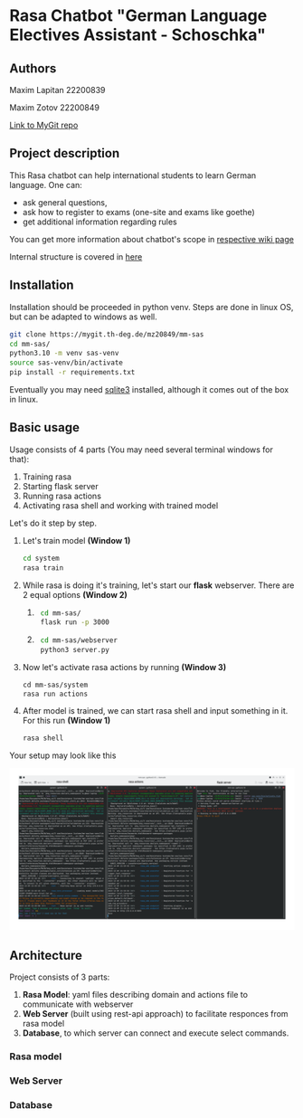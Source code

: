 # Rasa Chatbot "German Language Electives Assistant - Schoschka"

## Authors

Maxim Lapitan 22200839

Maxim Zotov 22200849

[Link to MyGit repo](https://mygit.th-deg.de/mz20849/mm-sas)

## Project description

This Rasa chatbot can help international students to learn German language. One can:
- ask general questions, 
- ask how to register to exams (one-site and exams like goethe)
- get additional information regarding rules

You can get more information about chatbot's scope in [respective wiki page](https://mygit.th-deg.de/mz20849/mm-sas/-/wikis/user-journeys)

Internal structure is covered in [here](#architecture)

## Installation

Installation should be proceeded in python venv. Steps are done in linux OS, but can be adapted to windows as well.

```bash
git clone https://mygit.th-deg.de/mz20849/mm-sas
cd mm-sas/
python3.10 -m venv sas-venv
source sas-venv/bin/activate
pip install -r requirements.txt
```

Eventually you may need [sqlite3](https://www.sqlite.org/index.html) installed, although it comes out of the box in linux.

## Basic usage
Usage consists of 4 parts (You may need several terminal windows for that):

1. Training rasa
1. Starting flask server
1. Running rasa actions
1. Activating rasa shell and working with trained model

Let's do it step by step.

1. Let's train model **(Window 1)**
    ```bash
    cd system
    rasa train
    ```
1. While rasa is doing it's training, let's start our **flask** webserver. There are 2 equal options **(Window 2)**

    1. ```bash
        cd mm-sas/
        flask run -p 3000
        ```
    2. ```bash
        cd mm-sas/webserver
        python3 server.py
        ```

1. Now let's activate rasa actions by running **(Window 3)**

    ```
    cd mm-sas/system
    rasa run actions
    ```

1. After model is trained, we can start rasa shell and input something in it. For this run **(Window 1)**

    ```bash
    rasa shell
    ```

Your setup may look like this

![](doc/3_windows.png)

## Architecture

Project consists of 3 parts: 

1. **Rasa Model**: yaml files describing domain and actions file to communicate with webserver
1. **Web Server** (built using rest-api approach) to facilitate responces from rasa model
1. **Database**, to which server can connect and execute select commands.

### Rasa model

### Web Server

### Database

